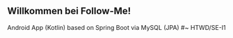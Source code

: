 ## Willkommen bei Follow-Me!
Android App (Kotlin) based on Spring Boot
via MySQL (JPA)
#~ HTWD/SE-I1


